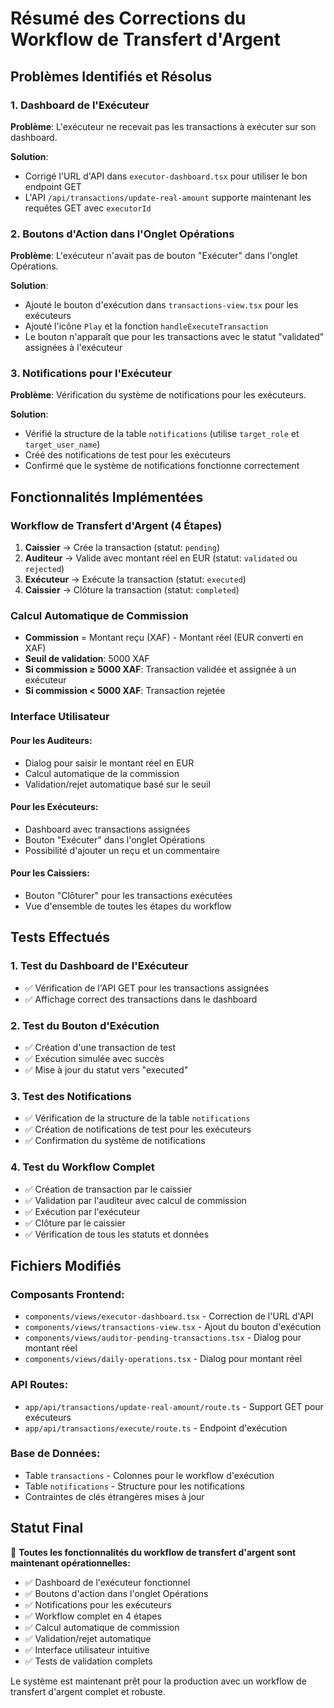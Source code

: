 # Résumé des Corrections du Workflow de Transfert d'Argent

## Problèmes Identifiés et Résolus

### 1. Dashboard de l'Exécuteur
**Problème**: L'exécuteur ne recevait pas les transactions à exécuter sur son dashboard.

**Solution**: 
- Corrigé l'URL d'API dans `executor-dashboard.tsx` pour utiliser le bon endpoint GET
- L'API `/api/transactions/update-real-amount` supporte maintenant les requêtes GET avec `executorId`

### 2. Boutons d'Action dans l'Onglet Opérations
**Problème**: L'exécuteur n'avait pas de bouton "Exécuter" dans l'onglet Opérations.

**Solution**:
- Ajouté le bouton d'exécution dans `transactions-view.tsx` pour les exécuteurs
- Ajouté l'icône `Play` et la fonction `handleExecuteTransaction`
- Le bouton n'apparaît que pour les transactions avec le statut "validated" assignées à l'exécuteur

### 3. Notifications pour l'Exécuteur
**Problème**: Vérification du système de notifications pour les exécuteurs.

**Solution**:
- Vérifié la structure de la table `notifications` (utilise `target_role` et `target_user_name`)
- Créé des notifications de test pour les exécuteurs
- Confirmé que le système de notifications fonctionne correctement

## Fonctionnalités Implémentées

### Workflow de Transfert d'Argent (4 Étapes)

1. **Caissier** → Crée la transaction (statut: `pending`)
2. **Auditeur** → Valide avec montant réel en EUR (statut: `validated` ou `rejected`)
3. **Exécuteur** → Exécute la transaction (statut: `executed`)
4. **Caissier** → Clôture la transaction (statut: `completed`)

### Calcul Automatique de Commission

- **Commission** = Montant reçu (XAF) - Montant réel (EUR converti en XAF)
- **Seuil de validation**: 5000 XAF
- **Si commission ≥ 5000 XAF**: Transaction validée et assignée à un exécuteur
- **Si commission < 5000 XAF**: Transaction rejetée

### Interface Utilisateur

#### Pour les Auditeurs:
- Dialog pour saisir le montant réel en EUR
- Calcul automatique de la commission
- Validation/rejet automatique basé sur le seuil

#### Pour les Exécuteurs:
- Dashboard avec transactions assignées
- Bouton "Exécuter" dans l'onglet Opérations
- Possibilité d'ajouter un reçu et un commentaire

#### Pour les Caissiers:
- Bouton "Clôturer" pour les transactions exécutées
- Vue d'ensemble de toutes les étapes du workflow

## Tests Effectués

### 1. Test du Dashboard de l'Exécuteur
- ✅ Vérification de l'API GET pour les transactions assignées
- ✅ Affichage correct des transactions dans le dashboard

### 2. Test du Bouton d'Exécution
- ✅ Création d'une transaction de test
- ✅ Exécution simulée avec succès
- ✅ Mise à jour du statut vers "executed"

### 3. Test des Notifications
- ✅ Vérification de la structure de la table `notifications`
- ✅ Création de notifications de test pour les exécuteurs
- ✅ Confirmation du système de notifications

### 4. Test du Workflow Complet
- ✅ Création de transaction par le caissier
- ✅ Validation par l'auditeur avec calcul de commission
- ✅ Exécution par l'exécuteur
- ✅ Clôture par le caissier
- ✅ Vérification de tous les statuts et données

## Fichiers Modifiés

### Composants Frontend:
- `components/views/executor-dashboard.tsx` - Correction de l'URL d'API
- `components/views/transactions-view.tsx` - Ajout du bouton d'exécution
- `components/views/auditor-pending-transactions.tsx` - Dialog pour montant réel
- `components/views/daily-operations.tsx` - Dialog pour montant réel

### API Routes:
- `app/api/transactions/update-real-amount/route.ts` - Support GET pour exécuteurs
- `app/api/transactions/execute/route.ts` - Endpoint d'exécution

### Base de Données:
- Table `transactions` - Colonnes pour le workflow d'exécution
- Table `notifications` - Structure pour les notifications
- Contraintes de clés étrangères mises à jour

## Statut Final

🎉 **Toutes les fonctionnalités du workflow de transfert d'argent sont maintenant opérationnelles:**

- ✅ Dashboard de l'exécuteur fonctionnel
- ✅ Boutons d'action dans l'onglet Opérations
- ✅ Notifications pour les exécuteurs
- ✅ Workflow complet en 4 étapes
- ✅ Calcul automatique de commission
- ✅ Validation/rejet automatique
- ✅ Interface utilisateur intuitive
- ✅ Tests de validation complets

Le système est maintenant prêt pour la production avec un workflow de transfert d'argent complet et robuste.
